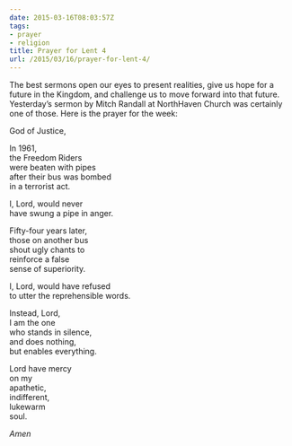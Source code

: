 ```yaml
---
date: 2015-03-16T08:03:57Z
tags:
- prayer
- religion
title: Prayer for Lent 4
url: /2015/03/16/prayer-for-lent-4/
---
```


The best sermons open our eyes to present realities, give us hope for a future in the Kingdom, and challenge us to move forward into that future. Yesterday’s sermon by Mitch Randall​ at NorthHaven Church​ was certainly one of those. Here is the prayer for the week:

God of Justice,

In 1961,  
the Freedom Riders  
were beaten with pipes  
after their bus was bombed  
in a terrorist act.

I, Lord, would never  
have swung a pipe in anger.

Fifty-four years later,  
those on another bus  
shout ugly chants to  
reinforce a false  
sense of superiority.

I, Lord, would have refused  
to utter the reprehensible words.

Instead, Lord,  
I am the one  
who stands in silence,  
and does nothing,  
but enables everything.

Lord have mercy  
on my  
apathetic,  
indifferent,  
lukewarm  
soul.

*Amen*
